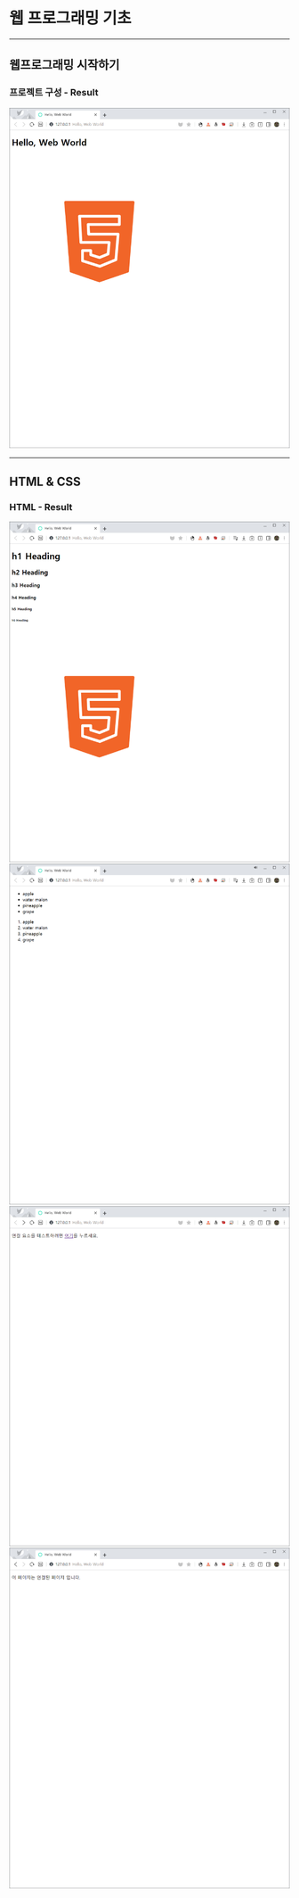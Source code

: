 # 웹 프로그래밍 기초

---

## 웹프로그래밍 시작하기
### 프로젝트 구성 - Result
<img src="https://github.com/ankiwoong/Postech_Web_Programming_Basics/blob/main/screenshot/screenshot-1.png?raw=true">

---

## HTML & CSS

### HTML - Result
<img src="https://github.com/ankiwoong/Postech_Web_Programming_Basics/blob/main/screenshot/screenshot-2.png?raw=true">

<img src="https://github.com/ankiwoong/Postech_Web_Programming_Basics/blob/main/screenshot/screenshot-3.png?raw=true">

<img src="https://github.com/ankiwoong/Postech_Web_Programming_Basics/blob/main/screenshot/screenshot-3-1.png?raw=true">

<img src="https://github.com/ankiwoong/Postech_Web_Programming_Basics/blob/main/screenshot/screenshot-3-2.png?raw=true">